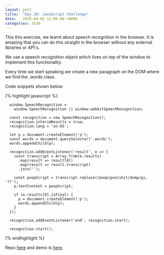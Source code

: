 ```yaml
---
layout: post
title:  "Day 20: JavaScript Challenge"
date:   2020-04-01 12:06:00 +0000
categories: JS30
---
```


This this exercise, we learnt about speech recognition in the browser. It is amazing that you can 
do this straight in the browser without any external libraries or API's.

We use a speech recognition object which lives on top of the window to implement this functionality.

Every time we start speaking we create a new paragraph on the DOM where we find the .words class.

Code snippets shown below:

{% highlight javascript %}

      window.SpeechRecognition =
        window.SpeechRecognition || window.webkitSpeechRecognition;

      const recognition = new SpeechRecognition();
      recognition.interimResults = true;
      recognition.lang = 'en-US';

      let p = document.createElement('p');
      const words = document.querySelector('.words');
      words.appendChild(p);

      recognition.addEventListener('result', e => {
        const transcript = Array.from(e.results)
          .map(result => result[0])
          .map(result => result.transcript)
          .join('');

        const poopScript = transcript.replace(/poop|poo|shit|dump/gi, '??');
        p.textContent = poopScript;

        if (e.results[0].isFinal) {
          p = document.createElement('p');
          words.appendChild(p);
        }
      });

      recognition.addEventListener('end', recognition.start);

      recognition.start();

{% endhighlight %}


Repo [here](https://github.com/mlatif01/js30) 
and demo is [here](http://ml-js30.epizy.com/day20.html).









